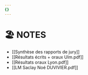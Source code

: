 ```yaml
---
{}
---
```

# 🏖️ NOTES

- [[Synthèse des rapports de jury]]
- [[Résultats écrits + oraux Ulm.pdf]] 
- [[Résultats oraux Lyon.pdf]] 
- [[LM Saclay Noé DUVIVIER.pdf]] 

